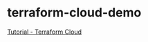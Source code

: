# terraform-cloud-demo

[Tutorial - Terraform Cloud](https://www.bogotobogo.com/DevOps/Terraform/Terraform-Cloud.php) 
